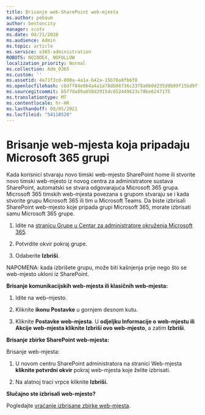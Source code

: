 ```yaml
---
title: Brisanje web-SharePoint web-mjesta
ms.author: pebaum
author: bentoncity
manager: scotv
ms.date: 04/21/2020
ms.audience: Admin
ms.topic: article
ms.service: o365-administration
ROBOTS: NOINDEX, NOFOLLOW
localization_priority: Normal
ms.collection: Adm_O365
ms.custom: ''
ms.assetid: 4a71f3cd-000a-4a1a-b42a-15b70a8fb6f8
ms.openlocfilehash: c8dff84e8b4a4a1a78db98736c23f8a0b0d235d9b09f15bd9ff770785badb4f2
ms.sourcegitcommit: b5f7da89a650d2915dc652449623c78be6247175
ms.translationtype: MT
ms.contentlocale: hr-HR
ms.lasthandoff: 08/05/2021
ms.locfileid: "54118520"
---
```

# <a name="delete-sites-that-belong-to-a-microsoft-365-group"></a>Brisanje web-mjesta koja pripadaju Microsoft 365 grupi

Kada korisnici stvaraju novo timski web-mjesto SharePoint home ili stvorite novo timski web-mjesto iz novog centra za administratore sustava SharePoint, automatski se stvara odgovarajuća Microsoft 365 grupa. Microsoft 365 timskih web-mjesta povezana s grupom stvaraju se i kada stvorite grupu Microsoft 365 ili tim u Microsoft Teams. Da biste izbrisali SharePoint web-mjesto koje pripada grupi Microsoft 365, morate izbrisati samu Microsoft 365 grupe. 
  
1. Idite na [stranicu Grupe u Centar za administratore okruženja Microsoft 365](https://portal.office.com/adminportal/home#/groups).
    
2. Potvrdite okvir pokraj grupe.
    
3. Odaberite **Izbriši**.
    
NAPOMENA: kada izbrišete grupu, može biti kašnjenja prije nego što se web-mjesto ukloni iz SharePoint.
  
**Brisanje komunikacijskih web-mjesta ili klasičnih web-mjesta:**

1. Idite na web-mjesto.
  
2. Kliknite **ikonu Postavke** u gornjem desnom kutu. 
  
3. Kliknite **Postavke web-mjesta**. U **odjeljku Informacije o** **web-mjestu ili Akcije** **web-mjesta kliknite Izbriši ovo web-mjesto**, a zatim **Izbriši**.
  
**Brisanje zbirke SharePoint web-mjesta:**

Brisanje web-mjesta:
  
1. U novom centru SharePoint administratora na stranici Web-mjesta **kliknite potvrdni okvir** pokraj web-mjesta koje želite izbrisati. 
    
2. Na alatnoj traci vrpce kliknite **Izbriši.**
    
**Slučajno ste izbrisali web-mjesto?**

Pogledajte [vraćanje izbrisane zbirke web-mjesta](https://go.microsoft.com/fwlink/?linkid=867660).
  

